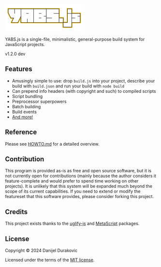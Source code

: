 ![YABS.js](/logo.png?raw=true)

YABS.js is a single-file, minimalistic, general-purpose build system for JavaScript projects.

v1.2.0 dev

## Features

- Amusingly simple to use: drop `build.js` into your project, describe your build with `build.json` and run your build with `node build`
- Can prepend info headers (with copyright and such) to compiled scripts
- Script bundling
- Preprocessor superpowers
- Batch building
- Build events
- [And more!](/HOWTO.md)

## Reference

Please see [HOWTO.md](/HOWTO.md) for a detailed overview.

## Contribution

This program is provided as-is as free and open source software, but it is not currently open for contributions (mainly because the author considers it feature-complete and would prefer to spend time working on other projects). It is unlikely that this system will be expanded much beyond the scope of its current capabilities. If you need to extend or modify the featureset that this software provides, please consider forking this project.

## Credits

This project exists thanks to the [uglify-js](https://www.npmjs.com/package/uglify-js) and [MetaScript](https://www.npmjs.com/package/metascript) packages.

## License

Copyright © 2024 Danijel Durakovic

Licensed under the terms of the [MIT license](LICENSE).